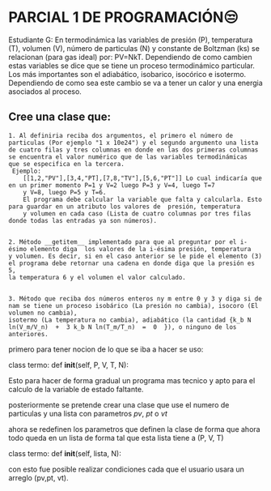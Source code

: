 # PARCIAL 1 DE PROGRAMACIÓN😒

Estudiante G: En termodinámica las variables de presión (P), temperatura (T), volumen (V), número de particulas (N) y constante de Boltzman (ks) se relacionan (para gas ideal) por: PV=NkT. Dependiendo de como cambien estas variables
se dice que se tiene un proceso termodinámico particular. Los más importantes son el adiabático, isobarico, isocórico e isotermo. Dependiendo de como sea este cambio se va a tener un calor y una energia asociados al proceso. 
   
## Cree una clase que:

    1. Al definiria reciba dos argumentos, el primero el número de particulas (Por ejemplo "1 x 10e24") y el segundo argumento una lista 
    de cuatro filas y tres columnas en donde en las dos primeras columnas se encuentra el valor numérico que de las variables termodinámicas 
    que se especifica en la tercera.
     Ejemplo:
        [[1,2,"PV"],[3,4,"PT],[7,8,"TV"],[5,6,"PT"]] Lo cual indicaría que en un primer momento P=1 y V=2 luego P=3 y V=4, luego T=7 
        y V=8, luego P=5 y T=6.
		El programa debe calcular la variable que falta y calcularla. Esto para guardar en un atributo los valores de  presión, temperatura
        y volumen en cada caso (Lista de cuatro columnas por tres filas donde todas las entradas ya son números).


    2. Método __getitem__ implementado para que al preguntar por el i-ésimo elemento diga  los valores de la i-ésima presión, temperatura
    y volumen. Es decir, si en el caso anterior se le pide el elemento (3) el programa debe retornar una cadena en donde diga que la presión es 5,
    la temperatura 6 y el volumen el valor calculado.


    3. Método que reciba dos números enteros ny m entre 0 y 3 y diga si de nam se tiene un proceso isobárico (La presión no cambia), isocoro (El volumen no cambia), 
    isotermo (La temperatura no cambia), adiabático (la cantidad {k_b N ln(V_m/V_n)  +  3 k_b N ln(T_m/T_n)  =  0  }), o ninguno de los anteriores.

primero para tener nocion de lo que se iba a hacer se uso:

class termo:
    def __init__(self, P, V, T, N):

Esto para hacer de forma gradual un programa mas tecnico y apto para el calculo de la variable
de estado faltante.

posteriormente se pretende crear una clase que use el numero de particulas y una lista con parametros *pv*, *pt* o *vt*

ahora se redefinen los parametros que definen la clase de forma que ahora todo queda en un lista de forma tal que esta lista tiene a (P, V, T)

class termo:
    def __init__(self, lista, N):

con esto fue posible realizar condiciones cada que el usuario usara un arreglo (pv,pt, vt).